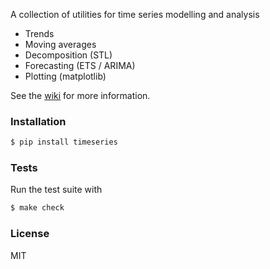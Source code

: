 A collection of utilities for time series modelling and analysis

- Trends
- Moving averages
- Decomposition (STL)
- Forecasting (ETS / ARIMA)
- Plotting (matplotlib)

See the [wiki](https://github.com/chriso/timeseries/wiki/Time-Series) for more information.

### Installation

```bash
$ pip install timeseries
```

### Tests

Run the test suite with

```bash
$ make check
```

### License

MIT

